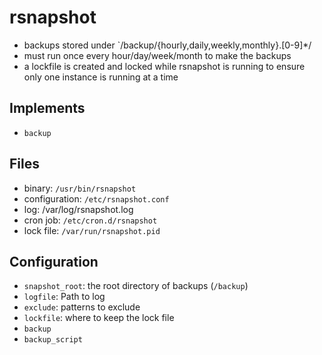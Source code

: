 # rsnapshot

* backups stored under `/backup/{hourly,daily,weekly,monthly}.[0-9]*/
* must run once every hour/day/week/month to make the backups
* a lockfile is created and locked while rsnapshot is running to ensure only one instance is running at a time

## Implements

* `backup`

## Files

* binary: `/usr/bin/rsnapshot`
* configuration: `/etc/rsnapshot.conf`
* log: /var/log/rsnapshot.log
* cron job: `/etc/cron.d/rsnapshot`
* lock file: `/var/run/rsnapshot.pid`

## Configuration

* `snapshot_root`: the root directory of backups (`/backup`)
* `logfile`: Path to log
* `exclude`: patterns to exclude
* `lockfile`: where to keep the lock file
* `backup` <path> <target>
* `backup_script` <script> <target>
